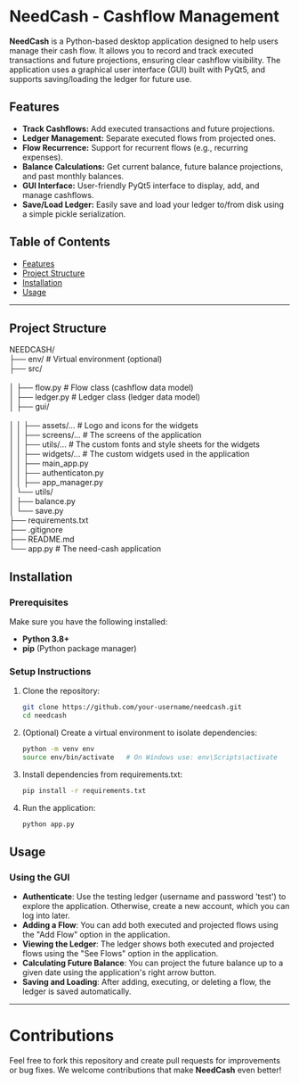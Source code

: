 # NeedCash - Cashflow Management

**NeedCash** is a Python-based desktop application designed to help users manage their cash flow. It allows you to record and track executed transactions and future projections, ensuring clear cashflow visibility. The application uses a graphical user interface (GUI) built with PyQt5, and supports saving/loading the ledger for future use.

## Features

- **Track Cashflows:** Add executed transactions and future projections.
- **Ledger Management:** Separate executed flows from projected ones.
- **Flow Recurrence:** Support for recurrent flows (e.g., recurring expenses).
- **Balance Calculations:** Get current balance, future balance projections, and past monthly balances.
- **GUI Interface:** User-friendly PyQt5 interface to display, add, and manage cashflows.
- **Save/Load Ledger:** Easily save and load your ledger to/from disk using a simple pickle serialization.

## Table of Contents

- [Features](#features)
- [Project Structure](#project-structure)
- [Installation](#installation)
- [Usage](#usage)

---

## Project Structure

NEEDCASH/<br>
├── env/                  # Virtual environment (optional)<br>
├── src/<br>                     
│   ├── flow.py           # Flow class (cashflow data model)<br>
│   ├── ledger.py         # Ledger class (ledger data model)<br>
│   ├── gui/<br>                 
│   │   ├── assets/...    # Logo and icons for the widgets<br>
│   │   ├── screens/...   # The screens of the application<br>
│   │   ├── utils/...     # The custom fonts and style sheets for the widgets<br>
│   │   ├── widgets/...   # The custom widgets used in the application<br>
│   │   ├── main_app.py<br>
│   │   ├── authenticaton.py<br>
│   │   ├── app_manager.py<br>
│   └── utils/<br>
│       ├── balance.py<br>
│       └── save.py<br>
├── requirements.txt<br>
├── .gitignore<br>
├── README.md<br>
└── app.py    # The need-cash application<br>

## Installation

### Prerequisites

Make sure you have the following installed:
- **Python 3.8+**
- **pip** (Python package manager)

### Setup Instructions

1. Clone the repository:

   ```bash
   git clone https://github.com/your-username/needcash.git
   cd needcash
   ```

2. (Optional) Create a virtual environment to isolate dependencies:
    ```bash
    python -m venv env
    source env/bin/activate   # On Windows use: env\Scripts\activate
    ```

3. Install dependencies from requirements.txt:
    ```bash
    pip install -r requirements.txt
    ```

4. Run the application:
    ```bash
    python app.py
    ```

## Usage

### Using the GUI

* **Authenticate**: Use the testing ledger (username and password 'test') to explore the application. Otherwise, create a new account, which you can log into later.
* **Adding a Flow**: You can add both executed and projected flows using the "Add Flow" option in the application.
* **Viewing the Ledger**: The ledger shows both executed and projected flows using the "See Flows" option in the application.
* **Calculating Future Balance**: You can project the future balance up to a given date using the application's right arrow button.
* **Saving and Loading**: After adding, executing, or deleting a flow, the ledger is saved automatically.

---

# Contributions

Feel free to fork this repository and create pull requests for improvements or bug fixes. We welcome contributions that make **NeedCash** even better!
